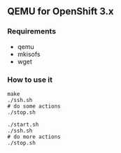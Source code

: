 ## QEMU for OpenShift 3.x

### Requirements

  * qemu
  * mkisofs
  * wget

### How to use it

```
make
./ssh.sh
# do some actions
./stop.sh

./start.sh
./ssh.sh
# do more actions
./stop.sh
```
